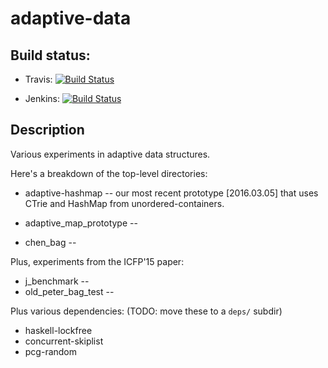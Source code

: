 # adaptive-data

## Build status:

* Travis: [![Build Status](https://travis-ci.org/iu-parfunc/adaptiv-data.svg?branch=master)](https://travis-ci.org/iu-parfunc/adaptive-data/)

 * Jenkins: [![Build Status](http://tester-lin.soic.indiana.edu:8080/buildStatus/icon?job=adaptive_data_chen)](http://tester-lin.soic.indiana.edu:8080/job/adaptive_data_chen/)

## Description


Various experiments in adaptive data structures.

Here's a breakdown of the top-level directories:

 * adaptive-hashmap -- our most recent prototype [2016.03.05] that
   uses CTrie and HashMap from unordered-containers.
  
 * adaptive_map_prototype -- 
 * chen_bag --

Plus, experiments from the ICFP'15 paper:

 * j_benchmark --
 * old_peter_bag_test --  

Plus various dependencies:
 (TODO: move these to a `deps/` subdir)

 * haskell-lockfree
 * concurrent-skiplist
 * pcg-random
